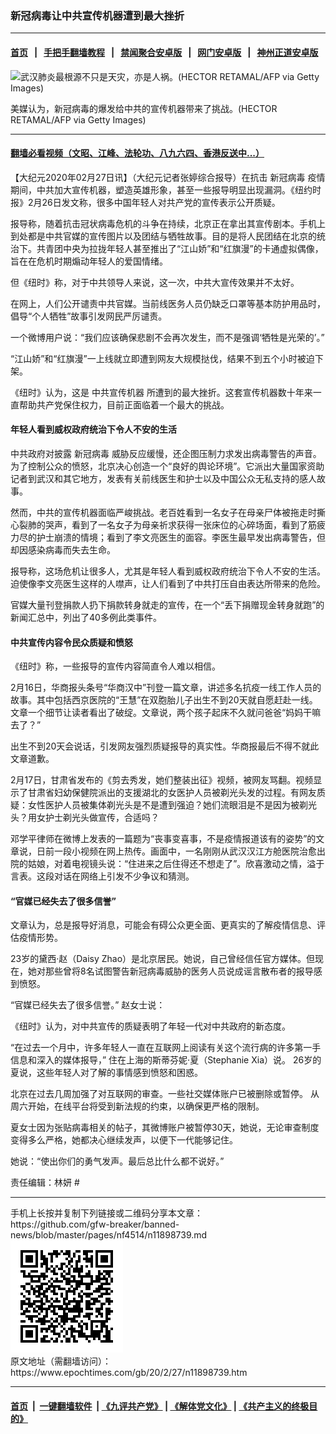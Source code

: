 ### 新冠病毒让中共宣传机器遭到最大挫折
------------------------

#### [首页](https://github.com/gfw-breaker/banned-news/blob/master/README.md) &nbsp;&nbsp;|&nbsp;&nbsp; [手把手翻墙教程](https://github.com/gfw-breaker/guides/wiki) &nbsp;&nbsp;|&nbsp;&nbsp; [禁闻聚合安卓版](https://github.com/gfw-breaker/bn-android) &nbsp;&nbsp;|&nbsp;&nbsp; [网门安卓版](https://github.com/oGate2/oGate) &nbsp;&nbsp;|&nbsp;&nbsp; [神州正道安卓版](https://github.com/SzzdOgate/update) 



<div><img alt="武汉肺炎最根源不只是天灾，亦是人祸。(HECTOR RETAMAL/AFP via Getty Images)" class="aligncenter wp-post-image" src="https://i.epochtimes.com/assets/uploads/2020/02/GettyImages-1196292480-2-600x400.jpg"/>
<div class="red16 caption">
 <p>
  美媒认为，新冠病毒的爆发给中共的宣传机器带来了挑战。(HECTOR RETAMAL/AFP via Getty Images)
 </p>
</div>
</div><hr/>

#### [翻墙必看视频（文昭、江峰、法轮功、八九六四、香港反送中...）](https://github.com/gfw-breaker/banned-news/blob/master/pages/link3.md)

<div><p>
 【大纪元2020年02月27日讯】（大纪元记者张婷综合报导）在抗击
 <ok href="https://www.epochtimes.com/gb/tag/%E6%96%B0%E5%86%A0%E7%97%85%E6%AF%92.html">
  新冠病毒
 </ok>
 疫情期间，中共加大宣传机器，塑造英雄形象，甚至一些报导明显出现漏洞。《纽约时报》2月26日发文称，很多中国年轻人对共产党的宣传表示公开质疑。
</p>
<p>
 报导称，随着抗击冠状病毒危机的斗争在持续，北京正在拿出其宣传剧本。手机上到处都是中共官媒的宣传图片以及团结与牺牲故事。目的是将人民团结在北京的统治下。共青团中央为拉拢年轻人甚至推出了“江山娇”和“红旗漫”的卡通虚拟偶像，旨在在危机时期煽动年轻人的爱国情绪。
</p>
<p>
 但《纽时》称，对于中共领导人来说，这一次，中共大宣传效果并不太好。
</p>
<p>
 在网上，人们公开谴责中共官媒。当前线医务人员仍缺乏口罩等基本防护用品时，倡导“个人牺牲”故事引发网民严厉谴责。
</p>
<p>
 一个微博用户说：“我们应该确保悲剧不会再次发生，而不是强调‘牺牲是光荣的’。”
</p>
<p>
 “江山娇”和“红旗漫”一上线就立即遭到网友大规模挞伐，结果不到五个小时被迫下架。
</p>
<p>
 《纽时》认为，这是
 <ok href="https://www.epochtimes.com/gb/tag/%E4%B8%AD%E5%85%B1%E5%AE%A3%E4%BC%A0%E6%9C%BA%E5%99%A8.html">
  中共宣传机器
 </ok>
 所遭到的最大挫折。这套宣传机器数十年来一直帮助共产党保住权力，目前正面临着一个最大的挑战。
</p>
<h4>
 年轻人看到威权政府统治下令人不安的生活
</h4>
<p>
 中共政府对披露
 <ok href="https://www.epochtimes.com/gb/tag/%E6%96%B0%E5%86%A0%E7%97%85%E6%AF%92.html">
  新冠病毒
 </ok>
 威胁反应缓慢，还企图压制力求发出病毒警告的声音。为了控制公众的愤怒，北京决心创造一个“良好的舆论环境”。它派出大量国家资助记者到武汉和其它地方，发表有关前线医生和护士以及中国公众无私支持的感人故事。
</p>
<p>
 然而，中共的宣传机器面临严峻挑战。老百姓看到一名女子在母亲尸体被拖走时撕心裂肺的哭声，看到了一名女子为母亲祈求获得一张床位的心碎场面，看到了筋疲力尽的护士崩溃的情境；看到了李文亮医生的面容。李医生最早发出病毒警告，但却因感染病毒而失去生命。
</p>
<p>
 报导称，这场危机让很多人，尤其是年轻人看到威权政府统治下令人不安的生活。迫使像李文亮医生这样的人噤声，让人们看到了中共打压自由表达所带来的危险。
</p>
<p>
 官媒大量刊登捐款人扔下捐款转身就走的宣传，在一个“丢下捐赠现金转身就跑”的新闻汇总中，列出了40多例此类事件。
</p>
<h4>
 中共宣传内容令民众质疑和愤怒
</h4>
<p>
 《纽时》称，一些报导的宣传内容简直令人难以相信。
</p>
<p>
 2月16日，华商报头条号“华商汉中”刊登一篇文章，讲述多名抗疫一线工作人员的故事。其中包括西京医院的“王慧”在双胞胎儿子出生不到20天就自愿赶赴一线。文章一个细节让读者看出了破绽。文章说，两个孩子起床不久就问爸爸“妈妈干嘛去了？”
</p>
<p>
 出生不到20天会说话，引发网友强烈质疑报导的真实性。华商报最后不得不就此文章道歉。
</p>
<p>
 2月17日，甘肃省发布的《剪去秀发，她们整装出征》视频，被网友骂翻。视频显示了甘肃省妇幼保健院派出的支援湖北的女医护人员被剃光头发的过程。有网友质疑：女性医护人员被集体剃光头是不是遭到强迫？她们流眼泪是不是因为被剃光头？用女护士剃光头做宣传，合适吗？
</p>
<p>
 邓学平律师在微博上发表的一篇题为“丧事变喜事，不是疫情报道该有的姿势”的文章说，日前一段小视频在网上热传。画面中，一名刚刚从武汉汉江方舱医院治愈出院的姑娘，对着电视镜头说：“住进来之后住得还不想走了”。欣喜激动之情，溢于言表。这段对话在网络上引发不少争议和猜测。
</p>
<h4>
 “官媒已经失去了很多信誉”
</h4>
<p>
 文章认为，总是报导好消息，可能会有碍公众更全面、更真实的了解疫情信息、评估疫情形势。
</p>
<p>
 23岁的黛西‧赵（Daisy Zhao）是北京居民。她说，自己曾经信任官方媒体。但现在，她对那些曾将8名试图警告新冠病毒威胁的医务人员说成谣言散布者的报导感到愤怒。
</p>
<p>
 “官媒已经失去了很多信誉。” 赵女士说：
</p>
<p>
 《纽时》认为，对中共宣传的质疑表明了年轻一代对中共政府的新态度。
</p>
<p>
 “在过去一个月中，许多年轻人一直在互联网上阅读有关这个流行病的许多第一手信息和深入的媒体报导，” 住在上海的斯蒂芬妮‧夏（Stephanie Xia）说。 26岁的夏说，这些年轻人对了解的事情感到愤怒和困惑。
</p>
<p>
 北京在过去几周加强了对互联网的审查。一些社交媒体账户已被删除或暂停。 从周六开始，在线平台将受到新法规的约束，以确保更严格的限制。
</p>
<p>
 夏女士因为张贴病毒相关的帖子，其微博账户被暂停30天，她说，无论审查制度变得多么严格，她都决心继续发声，以便下一代能够记住。
</p>
<p>
 她说：“使出你们的勇气发声。最后总比什么都不说好。”
</p>
<p>
 责任编辑：林妍 #
</p>
</div>
<hr/>
手机上长按并复制下列链接或二维码分享本文章：<br/>
https://github.com/gfw-breaker/banned-news/blob/master/pages/nf4514/n11898739.md <br/>
<a href='https://github.com/gfw-breaker/banned-news/blob/master/pages/nf4514/n11898739.md'><img src='https://github.com/gfw-breaker/banned-news/blob/master/pages/nf4514/n11898739.md.png'/></a> <br/>
原文地址（需翻墙访问）：https://www.epochtimes.com/gb/20/2/27/n11898739.htm


------------------------
#### [首页](https://github.com/gfw-breaker/banned-news/blob/master/README.md) &nbsp;|&nbsp; [一键翻墙软件](https://github.com/gfw-breaker/nogfw/blob/master/README.md) &nbsp;| [《九评共产党》](https://github.com/gfw-breaker/9ping.md/blob/master/README.md#九评之一评共产党是什么) | [《解体党文化》](https://github.com/gfw-breaker/jtdwh.md/blob/master/README.md) | [《共产主义的终极目的》](https://github.com/gfw-breaker/gczydzjmd.md/blob/master/README.md)


<img src='http://gfw-breaker.win/banned-news/pages/nf4514/n11898739.md' width='0px' height='0px'/>